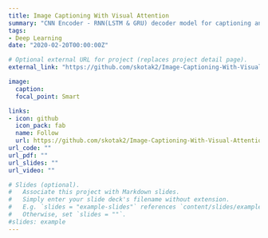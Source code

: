 ```yaml
---
title: Image Captioning With Visual Attention
summary: "CNN Encoder - RNN(LSTM & GRU) decoder model for captioning an image with visual attention mechanism. "
tags:
- Deep Learning
date: "2020-02-20T00:00:00Z"

# Optional external URL for project (replaces project detail page).
external_link: "https://github.com/skotak2/Image-Captioning-With-Visual-Attention-Mechanism"

image:
  caption: 
  focal_point: Smart

links:
- icon: github
  icon_pack: fab
  name: Follow
  url: https://github.com/skotak2/Image-Captioning-With-Visual-Attention-Mechanism
url_code: ""
url_pdf: ""
url_slides: ""
url_video: ""

# Slides (optional).
#   Associate this project with Markdown slides.
#   Simply enter your slide deck's filename without extension.
#   E.g. `slides = "example-slides"` references `content/slides/example-slides.md`.
#   Otherwise, set `slides = ""`.
#slides: example
---
```





